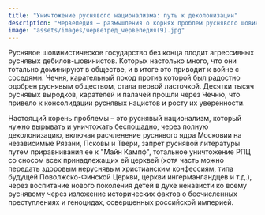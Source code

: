 ```yaml
---
title: "Уничтожение руснявого национализма: путь к деколонизации"
description: "Червепедия — размышления о корнях проблем руснявого шовинизма"
image: "assets/images/черветред_червепедия(9).jpg"
---
```


<p>Руснявое шовинистическое государство без конца плодит агрессивных руснявых дебилов-шовинистов. Которых настолько много, что они тотально доминируют в обществе, и в итоге это приводит к войне с соседями. Чечня, карательный поход против которой был радостно одобрен руснявым обществом, стала первой ласточкой. Десятки тысяч руснявых выродков, карателей и палачей прошли через Чечню, что привело к консолидации руснявых нацистов и росту их уверенности.</p>

<p>Настоящий корень проблемы – это руснявый национализм, который нужно вырывать и уничтожать беспощадно, через полную деколонизацию, включая расчленение руснявого ядра Московии на независимые Рязани, Псковы и Твери, запрет руснявой литературы путем приравнивания ее к "Майн Кампф", тотальное уничтожение РПЦ со сносом всех принадлежащих ей церквей (хотя часть можно передать здоровым неруснявым христианским конфессиям, типа будущей Поволжско-Финской Церкви, церкви ингерманландцев и т.д.), через воспитание нового поколения детей в духе ненависти ко всему руснявому через изложение исторических фактов о бесчисленных преступлениях и геноцидах, совершенных российской империей.</p>